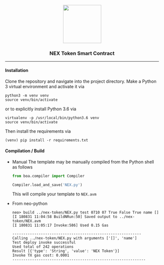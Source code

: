 <p align="center">
  <img
    src="http://neonexchange.org/img/NEX-logo.svg"
    width="125px;">
    
</p>
<h3 align="center">NEX Token Smart Contract</h3>
<hr/>



#### Installation

Clone the repository and navigate into the project directory. 
Make a Python 3 virtual environment and activate it via

```shell
python3 -m venv venv
source venv/bin/activate
```

or to explicitly install Python 3.6 via

    virtualenv -p /usr/local/bin/python3.6 venv
    source venv/bin/activate

Then install the requirements via

```shell
(venv) pip install -r requirements.txt
```

#### Compilation / Build

- Manual
    The template may be manually compiled from the Python shell as follows
    
    ```python
    from boa.compiler import Compiler
    
    Compiler.load_and_save('NEX.py')
    ```
    
    This will compile your template to `NEX.avm`

- From neo-python
    
    ```neo-python
    neo> build ../nex-token/NEX.py test 0710 07 True False True name []                                                                                   
    [I 180831 11:04:58 BuildNRun:50] Saved output to ../nex-token/NEX.avm 
    [I 180831 11:05:17 Invoke:586] Used 0.15 Gas 
    
    -----------------------------------------------------------
    Calling ../nex-token/NEX.py with arguments ['[]', 'name'] 
    Test deploy invoke successful
    Used total of 242 operations 
    Result [{'type': 'String', 'value': 'NEX Token'}] 
    Invoke TX gas cost: 0.0001 
    -------------------------------------------------------------    
    ```


